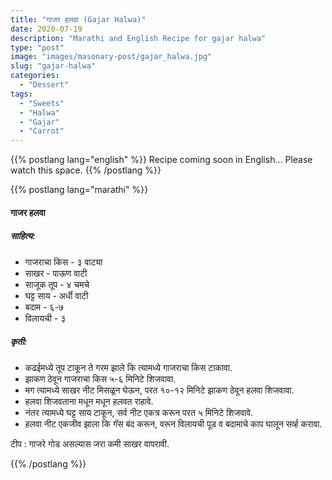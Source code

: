 ```yaml
---
title: "गाजर हलवा (Gajar Halwa)"
date: 2020-07-19
description: "Marathi and English Recipe for gajar halwa"
type: "post"
image: "images/masonary-post/gajar_halwa.jpg"
slug: "gajar-halwa"
categories: 
  - "Dessert"
tags:
  - "Sweets"
  - "Halwa"
  - "Gajar"
  - "Carrot"
---
```


{{% postlang lang="english" %}} 
 Recipe coming soon in English... Please watch this space. 
 {{% /postlang %}}





{{% postlang lang="marathi" %}}


#### गाजर हलवा 


##### साहित्य:

- गाजराचा किस - ३ वाट्या 
- साखर - पाऊण वाटी 
- साजूक तूप - ४ चमचे 
- घट्ट साय - अर्धी वाटी 
- बदाम - ६-७
- विलायची - ३ 


##### कृती: 


- कढईमध्ये तूप टाकून ते गरम झाले कि त्यामध्ये गाजराचा किस टाकावा. 
- झाकण ठेवून गाजराचा किस ५-६ मिनिटे शिजवावा. 
- मग त्यामध्ये साखर नीट मिसळून घेऊन, परत १०-१२ मिनिटे झाकण ठेवून हलवा शिजवावा. 
- हलवा शिजवताना मधून मधून हलवत राहावे. 
- नंतर त्यामध्ये घट्ट साय टाकून, सर्व नीट एकत्र करून परत ५ मिनिटे शिजवावे. 
- हलवा नीट एकजीव झाला कि गॅस बंद करून, वरून विलायची पूड व बदामाचे काप घालून सर्व्ह करावा. 

टीप : गाजरे गोड असल्यास जरा कमी साखर वापरावी. 

 {{% /postlang %}}
